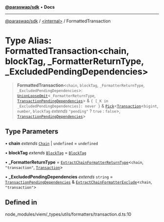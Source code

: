 [**@paraswap/sdk**](../../README.md) • **Docs**

***

[@paraswap/sdk](../../globals.md) / [\<internal\>](../README.md) / FormattedTransaction

# Type Alias: FormattedTransaction\<chain, blockTag, _FormatterReturnType, _ExcludedPendingDependencies\>

> **FormattedTransaction**\<`chain`, `blockTag`, `_FormatterReturnType`, `_ExcludedPendingDependencies`\>: [`UnionLooseOmit`](UnionLooseOmit.md)\<`_FormatterReturnType`, [`TransactionPendingDependencies`](TransactionPendingDependencies.md)\> & `{ [_K in _ExcludedPendingDependencies]: never }` & [`Pick`](Pick.md)\<[`Transaction`](Transaction.md)\<`bigint`, `number`, `blockTag` *extends* `"pending"` ? `true` : `false`\>, [`TransactionPendingDependencies`](TransactionPendingDependencies.md)\>

## Type Parameters

• **chain** *extends* [`Chain`](Chain.md) \| `undefined` = `undefined`

• **blockTag** *extends* [`BlockTag`](BlockTag.md) = [`BlockTag`](BlockTag.md)

• **_FormatterReturnType** = [`ExtractChainFormatterReturnType`](ExtractChainFormatterReturnType.md)\<`chain`, `"transaction"`, [`Transaction`](Transaction.md)\>

• **_ExcludedPendingDependencies** *extends* `string` = [`TransactionPendingDependencies`](TransactionPendingDependencies.md) & [`ExtractChainFormatterExclude`](ExtractChainFormatterExclude.md)\<`chain`, `"transaction"`\>

## Defined in

node\_modules/viem/\_types/utils/formatters/transaction.d.ts:10
